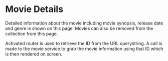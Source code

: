 # Movie Details
Detailed information about the movie including movie synopsis, release date and genre is shown on this page. Movies can also be removed from the collection from this page.

Activated router is used to retrieve the ID from the URL querystring. A call is made to the movie service to grab the movie information using that ID which is then rendered on screen. 

